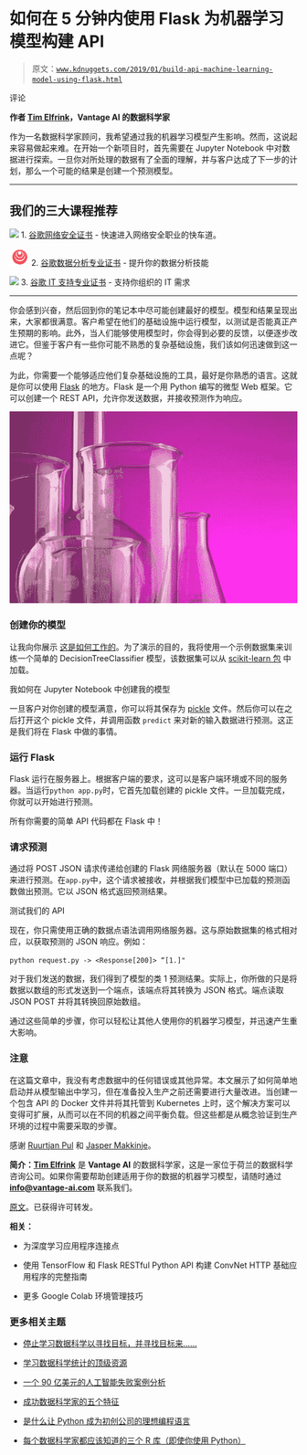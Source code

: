 # 如何在 5 分钟内使用 Flask 为机器学习模型构建 API

> 原文：[`www.kdnuggets.com/2019/01/build-api-machine-learning-model-using-flask.html`](https://www.kdnuggets.com/2019/01/build-api-machine-learning-model-using-flask.html)

评论

**作者 [Tim Elfrink](https://medium.com/@tim.elfrink.94)，Vantage AI 的数据科学家**

作为一名数据科学家顾问，我希望通过我的机器学习模型产生影响。然而，这说起来容易做起来难。在开始一个新项目时，首先需要在 Jupyter Notebook 中对数据进行探索。一旦你对所处理的数据有了全面的理解，并与客户达成了下一步的计划，那么一个可能的结果是创建一个预测模型。

* * *

## 我们的三大课程推荐

![](img/0244c01ba9267c002ef39d4907e0b8fb.png) 1\. [谷歌网络安全证书](https://www.kdnuggets.com/google-cybersecurity) - 快速进入网络安全职业的快车道。

![](img/e225c49c3c91745821c8c0368bf04711.png) 2\. [谷歌数据分析专业证书](https://www.kdnuggets.com/google-data-analytics) - 提升你的数据分析技能

![](img/0244c01ba9267c002ef39d4907e0b8fb.png) 3\. [谷歌 IT 支持专业证书](https://www.kdnuggets.com/google-itsupport) - 支持你组织的 IT 需求

* * *

你会感到兴奋，然后回到你的笔记本中尽可能创建最好的模型。模型和结果呈现出来，大家都很满意。客户希望在他们的基础设施中运行模型，以测试是否能真正产生预期的影响。此外，当人们能够使用模型时，你会得到必要的反馈，以便逐步改进它。但鉴于客户有一些你可能不熟悉的复杂基础设施，我们该如何迅速做到这一点呢？

为此，你需要一个能够适应他们复杂基础设施的工具，最好是你熟悉的语言。这就是你可以使用 [Flask](http://flask.pocoo.org/) 的地方。Flask 是一个用 Python 编写的微型 Web 框架。它可以创建一个 REST API，允许你发送数据，并接收预测作为响应。

![](img/5ef05360393f1309dd9a4fc4a6af5797.png)

### **创建你的模型**

让我向你展示 [这是如何工作的](https://github.com/timelfrink/flask-api)。为了演示的目的，我将使用一个示例数据集来训练一个简单的 DecisionTreeClassifier 模型，该数据集可以从 [scikit-learn 包](https://scikit-learn.org/stable/modules/generated/sklearn.datasets.load_wine.html#sklearn.datasets.load_wine) 中加载。

我如何在 Jupyter Notebook 中创建我的模型

一旦客户对你创建的模型满意，你可以将其保存为 [pickle](https://docs.python.org/3.7/library/pickle.html) 文件。然后你可以在之后打开这个 pickle 文件，并调用函数 `predict` 来对新的输入数据进行预测。这正是我们将在 Flask 中做的事情。

### **运行 Flask**

Flask 运行在服务器上。根据客户端的要求，这可以是客户端环境或不同的服务器。当运行`python app.py`时，它首先加载创建的 pickle 文件。一旦加载完成，你就可以开始进行预测。

所有你需要的简单 API 代码都在 Flask 中！

### **请求预测**

通过将 POST JSON 请求传递给创建的 Flask 网络服务器（默认在 5000 端口）来进行预测。在`app.py`中，这个请求被接收，并根据我们模型中已加载的预测函数做出预测。它以 JSON 格式返回预测结果。

测试我们的 API

现在，你只需使用正确的数据点语法调用网络服务器。这与原始数据集的格式相对应，以获取预测的 JSON 响应。例如：

`python request.py -> <Response[200]> “[1.]"`

对于我们发送的数据，我们得到了模型的类 1 预测结果。实际上，你所做的只是将数据以数组的形式发送到一个端点，该端点将其转换为 JSON 格式。端点读取 JSON POST 并将其转换回原始数组。

通过这些简单的步骤，你可以轻松让其他人使用你的机器学习模型，并迅速产生重大影响。

### **注意**

在这篇文章中，我没有考虑数据中的任何错误或其他异常。本文展示了如何简单地启动并从模型输出中学习，但在准备投入生产之前还需要进行大量改进。当创建一个包含 API 的 Docker 文件并将其托管到 Kubernetes 上时，这个解决方案可以变得可扩展，从而可以在不同的机器之间平衡负载。但这些都是从概念验证到生产环境的过程中需要采取的步骤。

感谢 [Ruurtjan Pul](https://medium.com/@ruurtjan?source=post_page) 和 [Jasper Makkinje](https://medium.com/@jasper.makkinje?source=post_page)。

**简介：[Tim Elfrink](https://medium.com/@tim.elfrink.94)** 是 **Vantage AI** 的数据科学家，这是一家位于荷兰的数据科学咨询公司。如果你需要帮助创建适用于你的数据的机器学习模型，请随时通过 **info@vantage-ai.com** 联系我们。

[原文](https://medium.com/vantageai/how-to-build-an-api-for-a-machine-learning-model-in-5-minutes-using-flask-eb72d8cb4504)。已获得许可转发。

**相关：**

+   为深度学习应用程序连接点

+   使用 TensorFlow 和 Flask RESTful Python API 构建 ConvNet HTTP 基础应用程序的完整指南

+   更多 Google Colab 环境管理技巧

### 更多相关主题

+   [停止学习数据科学以寻找目标，并寻找目标来……](https://www.kdnuggets.com/2021/12/stop-learning-data-science-find-purpose.html)

+   [学习数据科学统计的顶级资源](https://www.kdnuggets.com/2021/12/springboard-top-resources-learn-data-science-statistics.html)

+   [一个 90 亿美元的人工智能失败案例分析](https://www.kdnuggets.com/2021/12/9b-ai-failure-examined.html)

+   [成功数据科学家的五个特征](https://www.kdnuggets.com/2021/12/5-characteristics-successful-data-scientist.html)

+   [是什么让 Python 成为初创公司的理想编程语言](https://www.kdnuggets.com/2021/12/makes-python-ideal-programming-language-startups.html)

+   [每个数据科学家都应该知道的三个 R 库（即使你使用 Python）](https://www.kdnuggets.com/2021/12/three-r-libraries-every-data-scientist-know-even-python.html)
